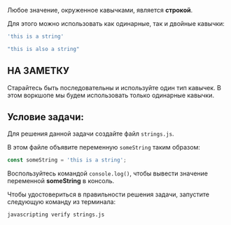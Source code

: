 Любое значение, окруженное кавычками, является **строкой**.

Для этого можно использовать как одинарные, так и двойные кавычки:

```js
'this is a string'

"this is also a string"
```

## НА ЗАМЕТКУ

Старайтесь быть последовательны и используйте один тип кавычек. В этом воркшопе мы будем использовать только одинарные кавычки.

## Условие задачи:

Для решения данной задачи создайте файл `strings.js`.

В этом файле объявите переменную `someString` таким образом:

```js
const someString = 'this is a string';
```

Воспользуйтесь командой `console.log()`, чтобы вывести значение переменной **someString** в консоль.

Чтобы удостовериться в правильности решения задачи, запустите следующую команду из терминала:

```bash
javascripting verify strings.js
```
